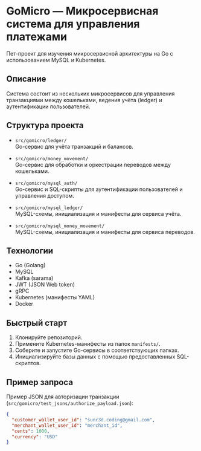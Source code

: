 # GoMicro — Микросервисная система для управления платежами

Пет-проект для изучения микросервисной архитектуры на Go с использованием MySQL и Kubernetes.

## Описание

Система состоит из нескольких микросервисов для управления транзакциями между кошельками, ведения учёта (ledger) и аутентификации пользователей.

## Структура проекта

- `src/gomicro/ledger/`  
  Go-сервис для учёта транзакций и балансов.

- `src/gomicro/money_movement/`  
  Go-сервис для обработки и оркестрации переводов между кошельками.

- `src/gomicro/mysql_auth/`  
  Go-сервис и SQL-скрипты для аутентификации пользователей и управления доступом.

- `src/gomicro/mysql_ledger/`  
  MySQL-схемы, инициализация и манифесты для сервиса учёта.

- `src/gomicro/mysql_money_movement/`  
  MySQL-схемы, инициализация и манифесты для сервиса переводов.

## Технологии

- Go (Golang)
- MySQL
- Kafka (sarama)
- JWT (JSON Web token)
- gRPC
- Kubernetes (манифесты YAML)
- Docker

## Быстрый старт

1. Клонируйте репозиторий.
2. Примените Kubernetes-манифесты из папок `manifests/`.
3. Соберите и запустите Go-сервисы в соответствующих папках.
4. Инициализируйте базы данных с помощью предоставленных SQL-скриптов.

## Пример запроса

Пример JSON для авторизации транзакции (`src/gomicro/test_jsons/authorize_payload.json`):

```json
{
  "customer_wallet_user_id": "sunr3d.coding@gmail.com",
  "merchant_wallet_user_id": "merchant_id",
  "cents": 1000,
  "currency": "USD"
}